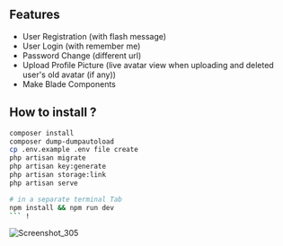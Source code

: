 
## Features
- User Registration (with flash message)
- User Login (with remember me)
- Password Change (different url)
- Upload Profile Picture (live avatar view when uploading and deleted user's old avatar (if any))
- Make Blade Components 
 
## How to install ?
```bash
composer install 
composer dump-dumpautoload
cp .env.example .env file create
php artisan migrate
php artisan key:generate
php artisan storage:link
php artisan serve 

# in a separate terminal Tab 
npm install && npm run dev
``` !
````
![Screenshot_305](https://github.com/user-attachments/assets/b46adcf9-6223-406d-9fed-f5dc7c04ae96)
